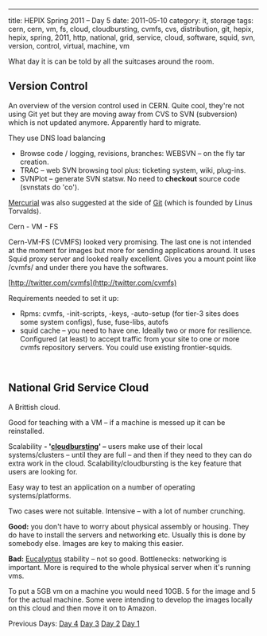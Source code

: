 ---
title: HEPIX Spring 2011 – Day 5
date: 2011-05-10
category: it, storage
tags: cern, cern, vm, fs, cloud, cloudbursting, cvmfs, cvs, distribution, git, hepix, hepix, spring, 2011, http, national, grid, service, cloud, software, squid, svn, version, control, virtual, machine, vm

What day it is can be told by all the suitcases around the room.

## Version Control

An overview of the version control used in CERN. Quite cool, they're not using Git yet but they are moving away from CVS to SVN (subversion) which is not updated anymore. Apparently hard to migrate.

They use DNS load balancing

- Browse code / logging, revisions, branches: WEBSVN – on the fly tar creation.
- TRAC – web SVN browsing tool plus: ticketing system, wiki, plug-ins.
- SVNPlot – generate SVN statsw. No need to **checkout** source code (svnstats do 'co').

[Mercurial](http://mercurial.selenic.com/ "selenic.com") was also suggested at the side of [Git](http://git-scm.com/ "git-scm.com") (which is founded by Linus Torvalds).

Cern - VM - FS

Cern-VM-FS (CVMFS) looked very promising. The last one is not intended at the moment for images but more for sending applications around. It uses Squid proxy server and looked really excellent. Gives you a mount point like /cvmfs/ and under there you have the softwares.

[http://twitter.com/cvmfs](http://twitter.com/cvmfs)

Requirements needed to set it up:

- Rpms: cvmfs, -init-scripts, -keys, -auto-setup (for tier-3 sites does some system configs), fuse, fuse-libs, autofs
- squid cache – you need to have one. Ideally two or more for resilience. Configured (at least) to accept traffic from your site to one or more cvmfs repository servers. You could use existing frontier-squids.

 

## National Grid Service Cloud

A Brittish cloud.

﻿Good for teaching with a VM – if a machine is messed up it can be reinstalled.

Scalability **\- '[cloudbursting](https://sites.google.com/site/cloudcomputingwiki/Home/cloud-computing-vocabulary "definition")' –** users make use of their local systems/clusters – until they are full – and then if they need to they can do extra work in the cloud. Scalability/cloudbursting is the key feature that users are looking for.

Easy way to test an application on a number of operating systems/platforms.

Two cases were not suitable. Intensive – with a lot of number crunching.

**Good:** you don't have to worry about physical assembly or housing. They do have to install the servers and networking etc. Usually this is done by somebody else. Images are key to making this easier.

**Bad:** [Eucalyptus](http://www.eucalyptus.com/ ".com") stability – not so good. Bottlenecks: networking is important. More is required to the whole physical server when it's running vms.

To put a 5GB vm on a machine you would need 10GB. 5 for the image and 5 for the actual machine. Some were intending to develop the images locally on this cloud and then move it on to Amazon.

Previous Days: [Day 4](http://www.guldmyr.com/blog/hepix-spring-2011-day-4/ "day4") [Day 3](http://www.guldmyr.com/blog/hepix-spring-2011-%e2%80%93-day-3/ "day3") [Day 2](http://www.guldmyr.com/blog/hepix-spring-2011-%e2%80%93-day-2/ "day2") [Day 1](http://www.guldmyr.com/blog/hepix-spring-2011-day-1/ "day1")
